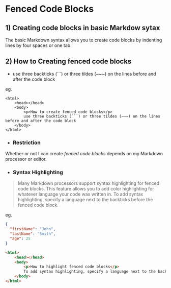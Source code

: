 # Fenced Code Blocks

## 1) Creating code blocks in basic Markdow sytax

The basic Markdown syntax allows you to create code blocks by indenting lines by four spaces or one tab.

## 2) How to Creating fenced code blocks

- use three backticks (```) or three tildes (~~~) on the lines before and after the code block

eg.

```there can be no language to specify
<html>
    <head></head>
    <body>
        <p>How to create fenced code blocks</p>
        use three backticks (```) or three tildes (~~~) on the lines before and after the code block
    </body>
</html>
```

- ### Restriction

Whether or not I can create *fenced code blocks* depends on my Markdown processor or editor.

- ### Syntax Highlighting

>Many Markdown processors support syntax highlighting for fenced code blocks. This feature allows you to add color highlighting for whatever language your code was written in. To add syntax highlighting, specify a language next to the backticks before the fenced code block.

eg.

```json
{
  "firstName": "John",
  "lastName": "Smith",
  "age": 25
}
```

```html
<html>
    <head></head>
    <body>
        <p>How to highlight fenced code blocks</p>
        To add syntax highlighting, specify a language next to the backticks before the fenced code block.
    </body>
</html>
```
